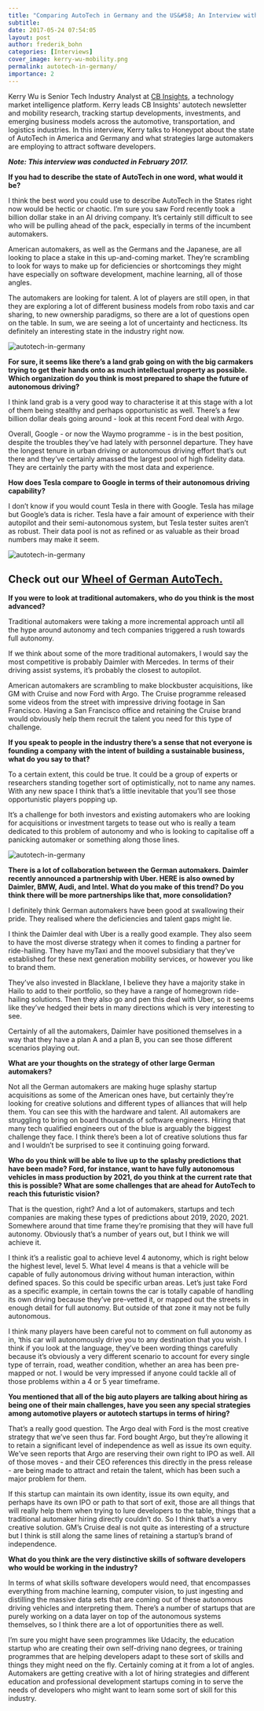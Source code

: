 ```yaml
---
title: "Comparing AutoTech in Germany and the US&#58; An Interview with Kerry Wu, CB Insights."
subtitle:
date: 2017-05-24 07:54:05
layout: post
author: frederik_bohn
categories: [Interviews]
cover_image: kerry-wu-mobility.png
permalink: autotech-in-germany/
importance: 2
---
```


Kerry Wu is Senior Tech Industry Analyst at [CB Insights](https://www.cbinsights.com/), a technology market intelligence platform. Kerry  leads CB Insights' autotech newsletter and mobility research, tracking startup developments, investments, and emerging business models across the automotive, transportation, and logistics industries. In this interview, Kerry talks to Honeypot about the state of AutoTech in America and Germany and what strategies large automakers are employing to attract software developers.

<!--more--> 


***Note: This interview was conducted in February 2017.*** 

**If you had to describe the state of AutoTech in one word, what would it be?**

I think the best word you could use to describe AutoTech in the States right now would be hectic or chaotic. I’m sure you saw Ford recently took a billion dollar stake in an AI driving company. It’s certainly still difficult to see who will be pulling ahead of the pack, especially in terms of the incumbent automakers. 

American automakers, as well as the Germans and the Japanese, are all looking to place a stake in this up-and-coming market. They’re scrambling to look for ways to make up for deficiencies or shortcomings they might have especially on software development, machine learning, all of those angles. 

The automakers are looking for talent. A lot of players are still open, in that they are exploring a lot of different business models from robo taxis and car sharing, to new ownership paradigms, so there are a lot of questions open on the table. In sum, we are seeing a lot of uncertainty and hecticness. Its definitely an interesting state in the industry right now.

![autotech-in-germany](/assets/images/1-auto-tech-annual-funding-2016.png)

**For sure, it seems like there’s a land grab going on with the big carmakers trying to get their hands onto as much intellectual property as possible.  Which organization do you think is most prepared to shape the future of autonomous driving?** 

I think land grab is a very good way to characterise it at this stage with a lot of them being stealthy and perhaps opportunistic as well. There’s a few billion dollar deals going around - look at this recent Ford deal with Argo. 

Overall, Google - or now the Waymo programme - is in the best position, despite the troubles they’ve had lately with personnel departure. They have the longest tenure in urban driving or autonomous driving effort that’s out there and they’ve certainly amassed the largest pool of high fidelity data. They are certainly the party with the most data and experience.

**How does Tesla compare to Google in terms of their autonomous driving capability?** 

I don’t know if you would count Tesla in there with Google. Tesla has milage but Google’s data is richer.  Tesla have a fair amount of experience with their autopilot and their semi-autonomous system, but Tesla tester suites aren’t as robust. Their data pool is not as refined or as valuable as their broad numbers may make it seem.


![autotech-in-germany](/assets/images/mobility-wheel.png)
## Check out our [Wheel of German AutoTech.](https://autotechmap.honeypot.io/)


**If you were to look at traditional automakers, who do you think is the most advanced?**

Traditional automakers were taking a more incremental approach until all the hype around autonomy and tech companies triggered a rush towards full autonomy. 

If we think about some of the more traditional automakers, I would say the most competitive is probably Daimler with Mercedes. In terms of their driving assist systems, it’s probably the closest to autopilot. 

American automakers are scrambling to make blockbuster acquisitions, like GM with Cruise and now Ford with Argo. The Cruise programme released some videos from the street with impressive driving footage in San Francisco. Having a San Francisco office and retaining the Cruise brand would obviously help them recruit the talent you need for this type of challenge.


**If you speak to people in the industry there’s a sense that not everyone is founding a company with the intent of building a sustainable business, what do you say to that?**

To a certain extent, this could be true. It could be a group of experts or researchers standing together sort of optimistically, not to name any names. With any new space I think that’s a little inevitable that you’ll see those opportunistic players popping up. 

It’s a challenge for both investors and existing automakers who are looking for acquisitions or investment targets to tease out who is really a team dedicated to this problem of autonomy and who is looking to capitalise off a panicking automaker or something along those lines. 

![autotech-in-germany](/assets/images/2-auto-tech-deal-share-global-2016.png)

**There is a lot of collaboration between the German automakers. Daimler recently announced a partnership with Uber. HERE is also owned by Daimler, BMW, Audi, and Intel. What do you make of this trend? Do you think there will be more partnerships like that, more consolidation?** 
  
I definitely think German automakers have been good at swallowing their pride. They realised where the deficiencies and talent gaps might lie. 

I think the Daimler deal with Uber is a really good example. They also seem to have the most diverse strategy when it comes to finding a partner for ride-hailing. They have myTaxi and the moovel subsidiary that they’ve established for these next generation mobility services, or however you like to brand them. 

They’ve also invested in Blacklane, I believe they have a majority stake in Hailo to add to their portfolio, so they have a range of homegrown ride-hailing solutions. Then they also go and pen this deal with Uber, so it seems like they’ve hedged their bets in many directions which is very interesting to see.  

Certainly of all the automakers, Daimler have positioned themselves in a way that they have a plan A and a plan B, you can see those different scenarios playing out. 

**What are your thoughts on the strategy of other large German automakers?** 

Not all the German automakers are making huge splashy startup acquisitions as some of the American ones have, but certainly they’re looking for creative solutions and different types of alliances that will help them. You can see this with the hardware and talent. All automakers are struggling to bring on board thousands of software engineers. Hiring that many tech qualified engineers out of the blue is arguably the biggest challenge they face. I think there’s been a lot of creative solutions thus far and I wouldn’t be surprised to see it continuing going forward.

**Who do you think will be able to live up to the splashy predictions that have been made? Ford, for instance, want to have fully autonomous vehicles in mass production by 2021, do you think at the current rate that this is possible? What are some challenges that are ahead for AutoTech to reach this futuristic vision?**

That is the question, right? And a lot of automakers, startups and tech companies are making these types of predictions about 2019, 2020, 2021. Somewhere around that time frame they’re promising that they will have full autonomy.  Obviously that’s a number of years out, but I think we will achieve it. 

I think it’s a realistic goal to achieve level 4 autonomy, which is right below the highest level, level 5. What level 4 means is that a vehicle will be capable of fully autonomous driving without human interaction, within defined spaces. So this could be specific urban areas. Let’s just take Ford as a specific example, in certain towns the car is totally capable of handling its own driving because they’ve pre-vetted it, or mapped out the streets in enough detail for full autonomy. But outside of that zone it may not be fully autonomous.

I think many players have been careful not to comment on full autonomy as in, ‘this car will autonomously drive you to any destination that you wish. I think if you look at the language, they’ve been wording things carefully because it’s obviously a very different scenario to account for every single type of terrain, road, weather condition, whether an area has been pre-mapped or not. I would be very impressed if anyone could tackle all of those problems within a 4 or 5 year timeframe. 

**You mentioned that all of the big auto players are talking about hiring as being one of their main challenges, have you seen any special strategies among automotive players or autotech startups in terms of hiring?**

That’s a really good question. The Argo deal with Ford is the most creative strategy that we’ve seen thus far. Ford bought Argo, but they’re allowing it to retain a significant level of independence as well as issue its own equity. We’ve seen reports that Argo are reserving their own right to IPO as well. All of those moves - and their CEO references this directly in the press release - are being made to attract and retain the talent, which has been such a major problem for them.

If this startup can maintain its own identity, issue its own equity, and perhaps have its own IPO or path to that sort of exit, those are all things that will really help them when trying to lure developers to the table, things that a traditional automaker hiring directly couldn’t do. So I think that’s a very creative solution. GM’s Cruise deal is not quite as interesting of a structure but I think is still along the same lines of retaining a startup’s brand of independence.

**What do you think are the very distinctive skills of software developers who would be working in the industry?**

In terms of what skills software developers would need, that encompasses everything from machine learning, computer vision, to just ingesting and distilling the massive data sets that are coming out of these autonomous driving vehicles and interpreting them. There’s a number of startups that are purely working on a data layer on top of the autonomous systems themselves, so I think there are a lot of opportunities there as well. 

I’m sure you might have seen programmes like Udacity, the education startup who are creating their own self-driving nano degrees, or training programmes that are helping developers adapt to these sort of skills and things they might need on the fly. Certainly coming at it from a lot of angles. Automakers are getting creative with a lot of hiring strategies and different education and professional development startups coming in to serve the needs of developers who might want to learn some sort of skill for this industry. 
